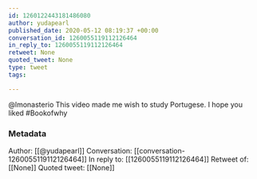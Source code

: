 ```yaml
---
id: 1260122443181486080
author: yudapearl
published_date: 2020-05-12 08:19:37 +00:00
conversation_id: 1260055119112126464
in_reply_to: 1260055119112126464
retweet: None
quoted_tweet: None
type: tweet
tags:

---
```


@lmonasterio This video made me wish to study Portugese.  I hope you liked #Bookofwhy

### Metadata

Author: [[@yudapearl]]
Conversation: [[conversation-1260055119112126464]]
In reply to: [[1260055119112126464]]
Retweet of: [[None]]
Quoted tweet: [[None]]
